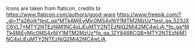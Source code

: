 Icons are taken from flaticon, credits to
https://www.flaticon.com/authors/good-ware
https://www.freepik.com/?_gl=1*a26ojk*test_ga*MTk4MjEyMjc0MS4xNjY1MTM2MzUz*test_ga_523JXC6VL7*MTY2NTEzNjM1NC4xLjEuMTY2NTEzNjQ2Mi42MC4wLjA.*fp_ga*MTk4MjEyMjc0MS4xNjY1MTM2MzUz*fp_ga_1ZY8468CQB*MTY2NTEzNjM1NC4xLjEuMTY2NTEzNjQ2Mi42MC4wLjA.
